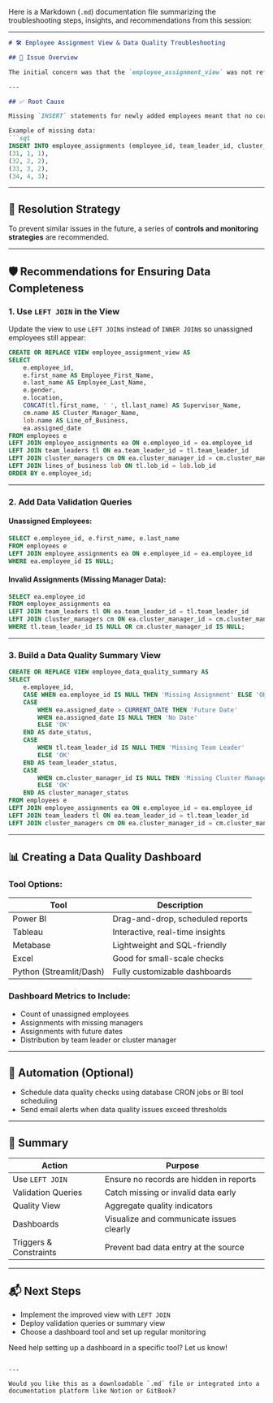 Here is a Markdown (`.md`) documentation file summarizing the troubleshooting steps, insights, and recommendations from this session:

---

````markdown
# 🛠 Employee Assignment View & Data Quality Troubleshooting

## 🧩 Issue Overview

The initial concern was that the `employee_assignment_view` was not reflecting all employee assignment records. Upon investigation, it was discovered that the issue stemmed from **missing records** in the `employee_assignments` table, rather than a problem with the view itself.

---

## ✅ Root Cause

Missing `INSERT` statements for newly added employees meant that no corresponding entries existed in the `employee_assignments` table. Therefore, when the view was queried (which uses `INNER JOIN`s), those employees were excluded.

Example of missing data:
```sql
INSERT INTO employee_assignments (employee_id, team_leader_id, cluster_manager_id) VALUES
(31, 1, 1),
(32, 2, 2),
(33, 3, 2),
(34, 4, 3);
````

---

## 🔄 Resolution Strategy

To prevent similar issues in the future, a series of **controls and monitoring strategies** are recommended.

---

## 🛡 Recommendations for Ensuring Data Completeness

### 1. Use `LEFT JOIN` in the View

Update the view to use `LEFT JOIN`s instead of `INNER JOIN`s so unassigned employees still appear:

```sql
CREATE OR REPLACE VIEW employee_assignment_view AS
SELECT 
    e.employee_id, 
    e.first_name AS Employee_First_Name, 
    e.last_name AS Employee_Last_Name, 
    e.gender, 
    e.location, 
    CONCAT(tl.first_name, ' ', tl.last_name) AS Supervisor_Name,
    cm.name AS Cluster_Manager_Name, 
    lob.name AS Line_of_Business, 
    ea.assigned_date
FROM employees e
LEFT JOIN employee_assignments ea ON e.employee_id = ea.employee_id
LEFT JOIN team_leaders tl ON ea.team_leader_id = tl.team_leader_id
LEFT JOIN cluster_managers cm ON ea.cluster_manager_id = cm.cluster_manager_id
LEFT JOIN lines_of_business lob ON tl.lob_id = lob.lob_id
ORDER BY e.employee_id;
```

---

### 2. Add Data Validation Queries

#### Unassigned Employees:

```sql
SELECT e.employee_id, e.first_name, e.last_name
FROM employees e
LEFT JOIN employee_assignments ea ON e.employee_id = ea.employee_id
WHERE ea.employee_id IS NULL;
```

#### Invalid Assignments (Missing Manager Data):

```sql
SELECT ea.employee_id
FROM employee_assignments ea
LEFT JOIN team_leaders tl ON ea.team_leader_id = tl.team_leader_id
LEFT JOIN cluster_managers cm ON ea.cluster_manager_id = cm.cluster_manager_id
WHERE tl.team_leader_id IS NULL OR cm.cluster_manager_id IS NULL;
```

---

### 3. Build a Data Quality Summary View

```sql
CREATE OR REPLACE VIEW employee_data_quality_summary AS
SELECT 
    e.employee_id,
    CASE WHEN ea.employee_id IS NULL THEN 'Missing Assignment' ELSE 'OK' END AS assignment_status,
    CASE 
        WHEN ea.assigned_date > CURRENT_DATE THEN 'Future Date' 
        WHEN ea.assigned_date IS NULL THEN 'No Date'
        ELSE 'OK'
    END AS date_status,
    CASE 
        WHEN tl.team_leader_id IS NULL THEN 'Missing Team Leader'
        ELSE 'OK'
    END AS team_leader_status,
    CASE 
        WHEN cm.cluster_manager_id IS NULL THEN 'Missing Cluster Manager'
        ELSE 'OK'
    END AS cluster_manager_status
FROM employees e
LEFT JOIN employee_assignments ea ON e.employee_id = ea.employee_id
LEFT JOIN team_leaders tl ON ea.team_leader_id = tl.team_leader_id
LEFT JOIN cluster_managers cm ON ea.cluster_manager_id = cm.cluster_manager_id;
```

---

## 📊 Creating a Data Quality Dashboard

### Tool Options:

| Tool                    | Description                      |
| ----------------------- | -------------------------------- |
| Power BI                | Drag-and-drop, scheduled reports |
| Tableau                 | Interactive, real-time insights  |
| Metabase                | Lightweight and SQL-friendly     |
| Excel                   | Good for small-scale checks      |
| Python (Streamlit/Dash) | Fully customizable dashboards    |

### Dashboard Metrics to Include:

* Count of unassigned employees
* Assignments with missing managers
* Assignments with future dates
* Distribution by team leader or cluster manager

---

## 🔁 Automation (Optional)

* Schedule data quality checks using database CRON jobs or BI tool scheduling
* Send email alerts when data quality issues exceed thresholds

---

## 🧠 Summary

| Action                 | Purpose                                  |
| ---------------------- | ---------------------------------------- |
| Use `LEFT JOIN`        | Ensure no records are hidden in reports  |
| Validation Queries     | Catch missing or invalid data early      |
| Quality View           | Aggregate quality indicators             |
| Dashboards             | Visualize and communicate issues clearly |
| Triggers & Constraints | Prevent bad data entry at the source     |

---

## 📬 Next Steps

* Implement the improved view with `LEFT JOIN`
* Deploy validation queries or summary view
* Choose a dashboard tool and set up regular monitoring

Need help setting up a dashboard in a specific tool? Let us know!

```

---

Would you like this as a downloadable `.md` file or integrated into a documentation platform like Notion or GitBook?
```
